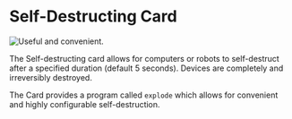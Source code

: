 # Self-Destructing Card

![Useful and convenient.](item:computronics:oc_parts@6)

The Self-destructing card allows for computers or robots to self-destruct after a specified duration (default 5 seconds). Devices are completely and irreversibly destroyed.

The Card provides a program called `explode` which allows for convenient and highly configurable self-destruction. 
